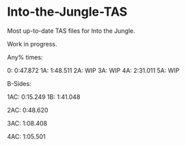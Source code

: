 # Into-the-Jungle-TAS
Most up-to-date TAS files for Into the Jungle.

Work in progress.


Any% times:

0:  0:47.872
1A: 1:48.511
2A: WIP
3A: WIP
4A: 2:31.011
5A: WIP


B-Sides:

1AC: 0:15.249
1B: 1:41.048

2AC: 0:48.620

3AC: 1:08.408

4AC: 1:05.501